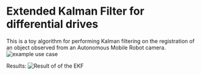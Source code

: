 # Extended Kalman Filter for differential drives

This is a toy algorithm for performing Kalman filtering on the registration of an object observed from an Autonomous Mobile Robot camera.
![example use case](https://github.com/FilippoGuarda/differential_EKF/blob/main/EKF_use_case.png)

Results:
![Result of of the EKF](https://github.com/FilippoGuarda/differential_EKF/blob/main/EKF_Result.png)
